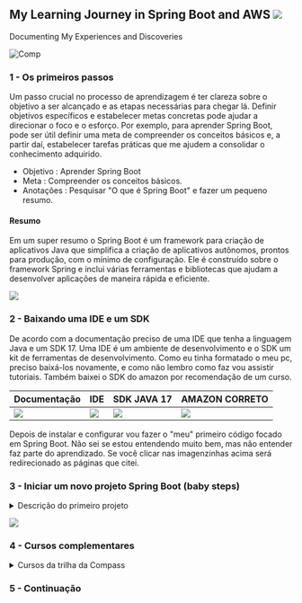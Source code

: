 
## My Learning Journey in Spring Boot and AWS    ![](https://img.shields.io/badge/data-05%2F04-lightgrey)                                                     
Documenting My Experiences and Discoveries

![Comp](https://user-images.githubusercontent.com/113571898/230207820-c692edfd-04e1-47bf-a176-4252bf27fe9a.png)

### 1 - Os primeiros passos  
Um passo crucial no processo de aprendizagem é ter clareza sobre o objetivo a ser alcançado e as etapas necessárias para chegar lá. Definir objetivos específicos e estabelecer metas concretas pode ajudar a direcionar o foco e o esforço. Por exemplo, para aprender Spring Boot, pode ser útil definir uma meta de compreender os conceitos básicos e, a partir daí, estabelecer tarefas práticas que me ajudem a consolidar o conhecimento adquirido.
- Objetivo : Aprender Spring Boot
- Meta : Compreender os conceitos básicos.
- Anotações : Pesquisar "O que é Spring Boot" e fazer um pequeno resumo.

#### Resumo

Em um super resumo o Spring Boot é um framework para criação de aplicativos Java que simplifica  a criação de aplicativos autônomos, prontos para produção, com o mínimo de configuração. Ele é construído sobre o framework Spring e inclui várias ferramentas e bibliotecas que ajudam a desenvolver aplicações de maneira rápida e eficiente. 


![](https://img.shields.io/badge/data-06%2F04-lightgrey)
### 2 - Baixando uma IDE e um SDK

De acordo com a documentação preciso de uma IDE que tenha a linguagem Java e um SDK 17. Uma IDE é um ambiente de desenvolvimento e o SDK um kit de ferramentas de desenvolvimento. Como eu tinha formatado o meu pc, preciso baixá-los novamente, e como não lembro como faz vou assistir tutoriais. Também baixei o SDK do amazon por recomendação de um curso.


 | Documentação | IDE                                                        |  SDK JAVA 17                                                     |  AMAZON CORRETO            |
 |--------------|------------------------------------------------------------|------------------------------------------------------------------|----------------------------|
 | <div><a href="https://spring.io/quickstart" target="_blank"><img src="https://img.shields.io/badge/Spring-6DB33F?style=for-the-badge&logo=spring&logoColor=white" target="_blank"></a></div>|<div><a href="https://code.visualstudio.com/" target="_blank"><img src="https://img.shields.io/badge/VSCode-0078D4?style=for-the-badge&logo=visual%20studio%20code&logoColor=white" target="_blank"></a></div>|<div><a href="https://www.oracle.com/java/technologies/downloads/#jdk17-windows" target="_blank"><img src="https://img.shields.io/badge/Oracle-F80000?style=for-the-badge&logo=oracle&logoColor=black" target="_blank"></a></div>|<div><a href="https://aws.amazon.com/pt/corretto/?filtered-posts.sort-by=item.additionalFields.createdDate&filtered-posts.sort-order=desc" target="_blank"><img src="https://img.shields.io/badge/Amazon%20AWS-232F3E.svg?style=for-the-badge&logo=Amazon-AWS&logoColor=white " target="_blank"></a></div>|
 
 Depois de instalar e configurar vou fazer o "meu" primeiro código focado em Spring Boot. Não sei se estou entendendo muito bem, mas não entender faz parte do aprendizado. Se você clicar nas imagenzinhas acima será redirecionado as páginas que citei.
 

### 3 - Iniciar um novo projeto Spring Boot (baby steps) 
<details>

<summary> Descrição do primeiro projeto </summary>

 #### PASSO 1 - CRIAR

- Cliquei nesse link https://start.spring.io/ 
- Configurei como no gif abaixo

![spring](https://user-images.githubusercontent.com/113571898/230308331-00561c79-abbd-4bdf-bb43-cff0b0368543.gif)

- Cliquei em 'ADD DEPENDENCIES' e selecionei Spring Web
- Depois apertei 'CTROL' + 'ENTER'
- Salvei o arquivo 'demo.zip' e extrai seu conteúdo
#### PASSO 2 - MODIFICAR

- Abri a IDE, selecionei a pasta demo e localizei o arquivo ``DemoApplication.java`` na ``src/main/java/com/example/demo``
- Subistitui o que estava no arquivo por este código abaixo

```` java
package com.example.demo;
import org.springframework.boot.SpringApplication;
import org.springframework.boot.autoconfigure.SpringBootApplication;
import org.springframework.web.bind.annotation.GetMapping;
import org.springframework.web.bind.annotation.RequestParam;
import org.springframework.web.bind.annotation.RestController;

@SpringBootApplication
@RestController
public class DemoApplication {
    public static void main(String[] args) {
      SpringApplication.run(DemoApplication.class, args);
    }
    @GetMapping("/hello")
    public String hello(@RequestParam(value = "name", defaultValue = "World") String name) {
      return String.format("Hello %s!", name);
    }
}
````
#### PASSO 3 - TESTAR

- Abri o Prompt e entrei na pasta demo
- Coloquei esta linha dde comando para executar o projeto
```` java
.\gradlew.bat bootRun
````
- Esta foi a minha saída

![image](https://user-images.githubusercontent.com/113571898/230321526-047ae12f-aa77-42bf-a370-1a836b4120d8.png)
 
- Abri meu navegador e na barra de endereço na parte superior digitei `http://localhost:8080/hello`
- Olha só, temos um belo Hello World! 

![image](https://user-images.githubusercontent.com/113571898/230323688-6d1c3008-e996-4ebe-8db6-e7971e809894.png)

- Coloquei `?name=` no final do endereço e olhe só

![image](https://user-images.githubusercontent.com/113571898/230323529-742726d5-e135-4fc6-b58f-483ccab7815a.png)

</details>

![](https://img.shields.io/badge/data-15%2F05-lightgrey)

### 4 - Cursos complementares 
<details>

<summary> Cursos da trilha da Compass </summary>
 
   > Vou fazer uma pausa no Spring para focar nos cursos das Sprints.
 
  <details>

  <summary> WEEK I </summary>
   
- Cursos complementares que fiz durante o percurso de aprendizado
   
  - [ Agile Scrum and Kanban](https://github.com/CristinaKulczynski/MyLearningJourneyInSpringBootAndAWS/blob/c107dad229700d19e70c437e9f1a80d5c700e6c9/Courses/WEEK%20I/Agile%20Scrum%20and%20Kanban.md)
   
  - [ Cyber Security](https://github.com/CristinaKulczynski/MyLearningJourneyInSpringBootAndAWS/blob/c107dad229700d19e70c437e9f1a80d5c700e6c9/Courses/WEEK%20I/Cyber%20Security.md)
   
  - [	Git Complete ](https://github.com/CristinaKulczynski/MyLearningJourneyInSpringBootAndAWS/blob/c107dad229700d19e70c437e9f1a80d5c700e6c9/Courses/WEEK%20I/Git%20Complete.md)
   
  - [ Optional AWS ](https://github.com/CristinaKulczynski/MyLearningJourneyInSpringBootAndAWS/blob/c107dad229700d19e70c437e9f1a80d5c700e6c9/Courses/WEEK%20I/Optional%20AWS.md)
  </details>
 
 
  <details>

  <summary> WEEK II </summary> 
                                        
  - Cursos complementares da semana 2 baby
   
     - [Java Bootcamp](https://github.com/CristinaKulczynski/MyLearningJourneyInSpringBootAndAWS/blob/c917b43600b7143053da0d6e7eac72c81e651a77/Courses/WEEK%20II/Complete%20Java/Complete%20Java%20Development%20Bootcamp.md)

  </details>

   <details>

  <summary> WEEK III </summary> 
                                        
  - Mais uma semaninha de curso e dessa vez a abordagem será direcionada a banco de dados.
   
     - [PostgreeSQL](https://github.com/CristinaKulczynski/MyLearningJourneyInSpringBootAndAWS/blob/46c37b91f439153f59b2da79a859b13d27ff9993/Courses/WEEK%20III/SQLBootCamp.md)
     - [MongoDB](https://github.com/CristinaKulczynski/MyLearningJourneyInSpringBootAndAWS/blob/0c23293e0d1a9d6b892bf89613ecdccf9461a0bb/Courses/WEEK%20III/MongoDBJavaSpringBoot.md)

  </details>

 <details>

  <summary> WEEK IV </summary> 
                                        
  - A semana 4 foi o desafio composto por 4 questões que estão em um repositório privado.
   
  </details>
 
 <details>

  <summary> WEEK V </summary> 
                                        
  - Darei continuidade ao Spring Boot, depois de terminar o curso farei um resuminho aqui no readme.
   
     - [Spring Boot](https://github.com/CristinaKulczynski/MyLearningJourneyInSpringBootAndAWS/blob/1ae3bec639d0e47286f47ac695ae65d4f41c4ff1/Courses/WEEK%20V/SpringBoot.md)

  </details>
 
</details>


### 5 - Continuação
